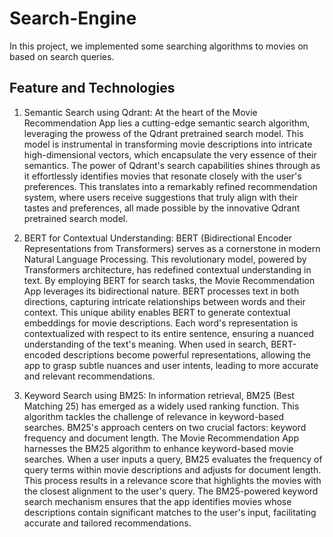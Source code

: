 # Search-Engine
In this project, we implemented some searching algorithms to movies on based on search queries. 

## Feature and Technologies

1. Semantic Search using Qdrant:
   At the heart of the Movie Recommendation App lies a cutting-edge semantic search algorithm, leveraging the prowess of the Qdrant pretrained search model. This model is instrumental in transforming movie descriptions into intricate high-dimensional vectors, which encapsulate the very essence of their semantics. The power of Qdrant's search capabilities shines through as it effortlessly identifies movies that resonate closely with the user's preferences. This translates into a remarkably refined recommendation system, where users receive suggestions that truly align with their tastes and preferences, all made possible by the innovative Qdrant pretrained search model.

2. BERT for Contextual Understanding:
   BERT (Bidirectional Encoder Representations from Transformers) serves as a cornerstone in modern Natural Language Processing. This revolutionary model, powered by Transformers architecture, has redefined contextual understanding in text. By employing BERT for search tasks, the Movie Recommendation App leverages its bidirectional nature. BERT processes text in both directions, capturing intricate relationships between words and their context. This unique ability enables BERT to generate contextual embeddings for movie descriptions. Each word's representation is contextualized with respect to its entire sentence, ensuring a nuanced understanding of the text's meaning. When used in search, BERT-encoded descriptions become powerful representations, allowing the app to grasp subtle nuances and user intents, leading to more accurate and relevant recommendations.

3. Keyword Search using BM25:
   In information retrieval, BM25 (Best Matching 25) has emerged as a widely used ranking function. This algorithm tackles the challenge of relevance in keyword-based searches. BM25's approach centers on two crucial factors: keyword frequency and document length. The Movie Recommendation App harnesses the BM25 algorithm to enhance keyword-based movie searches. When a user inputs a query, BM25 evaluates the frequency of query terms within movie descriptions and adjusts for document length. This process results in a relevance score that highlights the movies with the closest alignment to the user's query. The BM25-powered keyword search mechanism ensures that the app identifies movies whose descriptions contain significant matches to the user's input, facilitating accurate and tailored recommendations.

